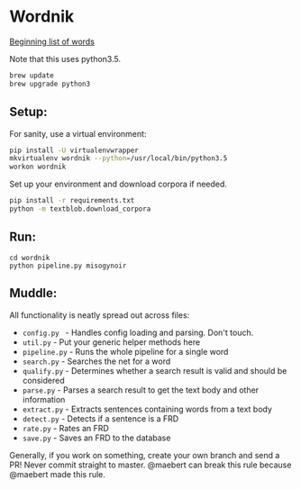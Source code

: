 # Wordnik

[Beginning list of words](https://docs.google.com/spreadsheets/d/16B0JcXGeL_5I8eBjgwGH2AgjTsDqtNbM63CduiMT0xY/edit?ts=56410abb#gid=0)

Note that this uses python3.5.

```sh
brew update
brew upgrade python3
```

## Setup:

For sanity, use a virtual environment:

```sh
pip install -U virtualenvwrapper
mkvirtualenv wordnik --python=/usr/local/bin/python3.5
workon wordnik
```

Set up your environment and download corpora if needed.

```sh
pip install -r requirements.txt
python -m textblob.download_corpora
```

## Run:

```
cd wordnik
python pipeline.py misogynoir
```

## Muddle:

All functionality is neatly spread out across files:

- `config.py ` - Handles config loading and parsing. Don't touch.
- `util.py` - Put your generic helper methods here
- `pipeline.py` - Runs the whole pipeline for a single word
- `search.py` - Searches the net for a word
- `qualify.py` - Determines whether a search result is valid and should be considered
- `parse.py` - Parses a search result to get the text body and other information
- `extract.py` - Extracts sentences containing words from a text body
- `detect.py` - Detects if a sentence is a FRD
- `rate.py` - Rates an FRD
- `save.py` - Saves an FRD to the database

Generally, if you work on something, create your own branch and send a PR! Never commit straight to master. @maebert can break this rule because @maebert made this rule.

